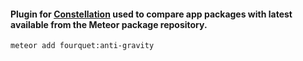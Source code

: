 #### Plugin for [Constellation](https://atmospherejs.com/babrahams/constellation) used to compare app packages with latest available from the Meteor package repository.

`meteor add fourquet:anti-gravity`
